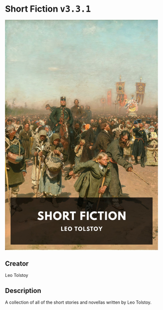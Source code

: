 
# Short Fiction <kbd>v3.3.1</kbd>

<center>
  <img src="./cover-1024.jpg"/>
</center>

## Creator
Leo Tolstoy

## Description
A collection of all of the short stories and novellas written by Leo Tolstoy.
